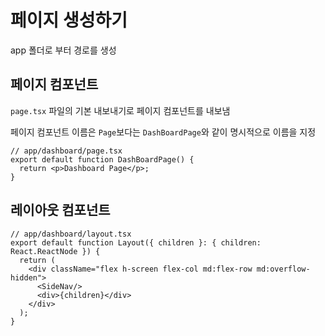 # 페이지 생성하기

app 폴더로 부터 경로를 생성

## 페이지 컴포넌트

`page.tsx` 파일의 기본 내보내기로 페이지 컴포넌트를 내보냄

페이지 컴포넌트 이름은 `Page`보다는 `DashBoardPage`와 같이 명시적으로 이름을 지정

```tsx
// app/dashboard/page.tsx
export default function DashBoardPage() {
  return <p>Dashboard Page</p>;
}
```



## 레이아웃 컴포넌트

```tsx
// app/dashboard/layout.tsx
export default function Layout({ children }: { children: React.ReactNode }) {
  return (
    <div className="flex h-screen flex-col md:flex-row md:overflow-hidden">
      <SideNav/>
      <div>{children}</div>
    </div>
  );
}
```

